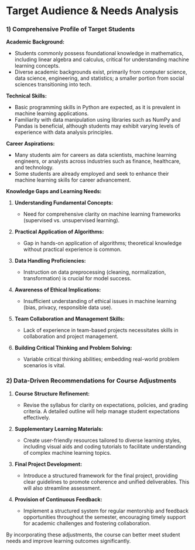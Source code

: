Target Audience & Needs Analysis
================================

### 1) Comprehensive Profile of Target Students

**Academic Background:**
- Students commonly possess foundational knowledge in mathematics, including linear algebra and calculus, critical for understanding machine learning concepts.
- Diverse academic backgrounds exist, primarily from computer science, data science, engineering, and statistics; a smaller portion from social sciences transitioning into tech.

**Technical Skills:**
- Basic programming skills in Python are expected, as it is prevalent in machine learning applications.
- Familiarity with data manipulation using libraries such as NumPy and Pandas is beneficial, although students may exhibit varying levels of experience with data analysis principles.

**Career Aspirations:**
- Many students aim for careers as data scientists, machine learning engineers, or analysts across industries such as finance, healthcare, and technology.
- Some students are already employed and seek to enhance their machine learning skills for career advancement.

**Knowledge Gaps and Learning Needs:**
1. **Understanding Fundamental Concepts:** 
   - Need for comprehensive clarity on machine learning frameworks (supervised vs. unsupervised learning).
   
2. **Practical Application of Algorithms:** 
   - Gap in hands-on application of algorithms; theoretical knowledge without practical experience is common.

3. **Data Handling Proficiencies:** 
   - Instruction on data preprocessing (cleaning, normalization, transformation) is crucial for model success.

4. **Awareness of Ethical Implications:** 
   - Insufficient understanding of ethical issues in machine learning (bias, privacy, responsible data use).

5. **Team Collaboration and Management Skills:** 
   - Lack of experience in team-based projects necessitates skills in collaboration and project management.

6. **Building Critical Thinking and Problem Solving:** 
   - Variable critical thinking abilities; embedding real-world problem scenarios is vital.

### 2) Data-Driven Recommendations for Course Adjustments

1. **Course Structure Refinement:**
   - Revise the syllabus for clarity on expectations, policies, and grading criteria. A detailed outline will help manage student expectations effectively.

2. **Supplementary Learning Materials:**
   - Create user-friendly resources tailored to diverse learning styles, including visual aids and coding tutorials to facilitate understanding of complex machine learning topics.

3. **Final Project Development:**
   - Introduce a structured framework for the final project, providing clear guidelines to promote coherence and unified deliverables. This will also streamline assessment.

4. **Provision of Continuous Feedback:**
   - Implement a structured system for regular mentorship and feedback opportunities throughout the semester, encouraging timely support for academic challenges and fostering collaboration. 

By incorporating these adjustments, the course can better meet student needs and improve learning outcomes significantly.